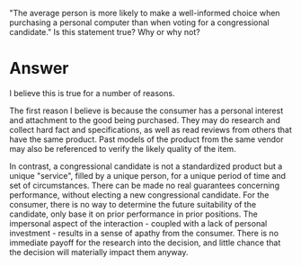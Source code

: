 "The average person is more likely to make a well-informed choice when
purchasing a personal computer than when voting for a congressional
candidate." Is this statement true? Why or why not?

# Answer

I believe this is true for a number of reasons.

The first reason I believe is because the consumer has a personal
interest and attachment to the good being purchased. They may do
research and collect hard fact and specifications, as well as read
reviews from others that have the same product. Past models of the
product from the same vendor may also be referenced to verify the likely
quality of the item.

In contrast, a congressional candidate is not a standardized product but
a unique "service", filled by a unique person, for a unique period of
time and set of circumstances. There can be made no real guarantees
concerning performance, without electing a new congressional candidate.
For the consumer, there is no way to determine the future suitability of
the candidate, only base it on prior performance in prior positions. The
impersonal aspect of the interaction - coupled with a lack of personal
investment - results in a sense of apathy from the consumer. There is no
immediate payoff for the research into the decision, and little chance
that the decision will materially impact them anyway.
